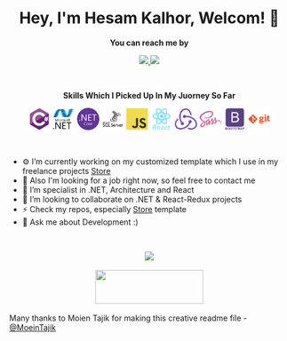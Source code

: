 <h1 align="center">Hey, I'm Hesam Kalhor, Welcom! 👋</h1>
<p align="center"> 
 <strong>
  You can reach me by  
  </strong>
</p>

<p align="center">
 <a href="https://linkedin.com/in/hesamkal2009" target="_blank">
  <img src="https://img.icons8.com/fluent/48/000000/linkedin.png" />
 </a>
 
 <a href="https://twitter.com/hkalhor" target="_blank">
  <img src="https://img.icons8.com/fluent/48/000000/twitter.png" />
 </a>
</p>

  <br />
  
<p align="center"> 
 <strong>
  Skills Which I Picked Up In My Juorney So Far
  </strong>
</p>

<p align="center"> 
  <img src="https://raw.githubusercontent.com/devicons/devicon/master/icons/csharp/csharp-original.svg" alt="csharp" width="40" height="40" />
  <img src="https://raw.githubusercontent.com/devicons/devicon/master/icons/dot-net/dot-net-original-wordmark.svg" alt="dotnet" width="40" height="40" />
  <img src="https://raw.githubusercontent.com/devicons/devicon/master/icons/dotnetcore/dotnetcore-original.svg" alt="dotnet-core" width="40" height="40" />
  <img src="https://raw.githubusercontent.com/devicons/devicon/master/icons/microsoftsqlserver/microsoftsqlserver-plain-wordmark.svg" alt="mssqlserver" width="40" height="40" />
  <img src="https://raw.githubusercontent.com/devicons/devicon/master/icons/javascript/javascript-original.svg" alt="javascript" width="40" height="40" />
  <img src="https://raw.githubusercontent.com/devicons/devicon/master/icons/react/react-original-wordmark.svg" alt="react" width="40" height="40" />
  <img src="https://raw.githubusercontent.com/devicons/devicon/master/icons/redux/redux-original.svg" alt="redux" width="40" height="40" />
  <!-- <img src="https://raw.githubusercontent.com/devicons/devicon/master/icons/mongodb/mongodb-original.svg" alt="mongodb" width="40" height="40" />
  <img src="https://raw.githubusercontent.com/devicons/devicon/master/icons/redis/redis-original.svg" alt="redis" width="40" height="40" /> -->
  <img src="https://raw.githubusercontent.com/devicons/devicon/master/icons/sass/sass-original.svg" alt="sass" width="40" height="40" />
  <img src="https://raw.githubusercontent.com/devicons/devicon/master/icons/bootstrap/bootstrap-plain-wordmark.svg" alt="bootstrap" width="40" height="40" />
  <img src="https://raw.githubusercontent.com/devicons/devicon/master/icons/git/git-plain-wordmark.svg" alt="git" width="40" height="40" />  
  <!-- <img src="https://raw.githubusercontent.com/devicons/devicon/master/icons/linux/linux-original.svg" alt="linux" width="40" height="40" />
  <img src="https://raw.githubusercontent.com/devicons/devicon/master/icons/docker/docker-original-wordmark.svg" alt="docker" width="40" height="40" />
  <img src="https://img.icons8.com/color/48/000000/kubernetes.png" alt="kubernetes" width="43" height="43" /> -->
</p>

<br />

- ⚙ I’m currently working on my customized template which I use in my freelance projects  [Store](https://github.com/hesamkal2009/Store)
- 🔭 Also I'm looking for a job right now, so feel free to contact me
- :muscle: I’m specialist in .NET, Architecture and React
- 👯 I’m looking to collaborate on .NET & React-Redux projects
- ⚡ Check my repos, especially [Store](https://github.com/hesamkal2009/Store) template
- 💬 Ask me about Development :)


</br>

<p align="center">
 <a href="#" alt="Hesam Kalhor's github stats">
  <img src="https://github-readme-stats.vercel.app/api?username=hesamkal2009&theme=cobalt&show_icons=true" />
 </a>
</p>

<p align="center">
 <a href="https://www.buymeacoffee.com/hesamkal2009" target="_blank">
  <img src="https://cdn.buymeacoffee.com/buttons/v2/default-orange.png" height="61" width="194" />
 </a>
</p>

Many thanks to Moien Tajik for making this creative readme file - [@MoeinTajik](http://github.com/MoienTajik)



